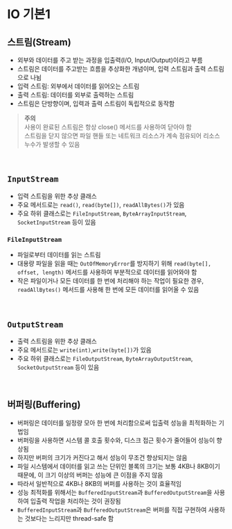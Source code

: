 # IO 기본1

## 스트림(Stream)
- 외부와 데이터를 주고 받는 과정을 입출력(I/O, Input/Output)이라고 부름
- 스트림은 데이터를 주고받는 흐름을 추상화한 개념이며, 입력 스트림과 출력 스트림으로 나뉨
- 입력 스트림: 외부에서 데이터를 읽어오는 스트림
- 출력 스트림: 데이터를 외부로 출력하는 스트림
- 스트림은 단방향이며, 입력과 출력 스트림이 독립적으로 동작함

> **주의**  
> 사용이 완료된 스트림은 항상 close() 메서드를 사용하여 닫아야 함  
> 스트림을 닫지 않으면 파일 핸들 또는 네트워크 리소스가 계속 점유되어 리소스 누수가 발생할 수 있음

<br>

## `InputStream`
- 입력 스트림을 위한 추상 클래스
- 주요 메서드로는 `read()`, `read(byte[])`, `readAllBytes()`가 있음
- 주요 하위 클래스로는 `FileInputStream`, `ByteArrayInputStream`, `SocketInputStream` 등이 있음

### `FileInputStream`
- 파일로부터 데이터를 읽는 스트림
- 대용량 파일을 읽을 때는 `OutOfMemoryError`를 방지하기 위해 `read(byte[], offset, length)` 메서드를 사용하여 부분적으로 데이터를 읽어와야 함
- 작은 파일이거나 모든 데이터를 한 번에 처리해야 하는 작업이 필요한 경우, `readAllBytes()` 메서드를 사용해 한 번에 모든 데이터를 읽어올 수 있음

<br>

## `OutputStream`
- 출력 스트림을 위한 추상 클래스
- 주요 메서드로는 `write(int)`,`write(byte[])`가 있음
- 주요 하위 클래스로는 `FileOutputStream`, `ByteArrayOutputStream`, `SocketOutputStream` 등이 있음

<br>

## 버퍼링(Buffering)
- 버퍼링은 데이터를 일정량 모아 한 번에 처리함으로써 입출력 성능을 최적화하는 기법임
- 버퍼링을 사용하면 시스템 콜 호출 횟수와, 디스크 접근 횟수가 줄어들어 성능이 향상됨
- 하지만 버퍼의 크기가 커진다고 해서 성능이 무조건 향상되지는 않음
- 파일 시스템에서 데이터를 읽고 쓰는 단위인 블록의 크기는 보통 4KB나 8KB이기 때문에, 이 크기 이상의 버퍼는 성능에 큰 이점을 주지 않음
- 따라서 일반적으로 4KB나 8KB의 버퍼를 사용하는 것이 효율적임
- 성능 최적화를 위해서는 `BufferedInputStream`과 `BufferedOutputStream`을 사용하여 입출력 작업을 처리하는 것이 권장됨
- `BufferedInputStream`과 `BufferedOutputStream`은 버퍼를 직접 구현하여 사용하는 것보다는 느리지만 thread-safe 함
